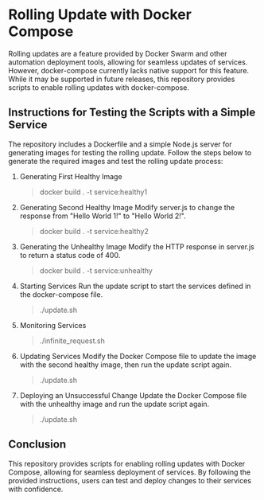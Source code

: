# Rolling Update with Docker Compose
Rolling updates are a feature provided by Docker Swarm and other automation deployment tools, allowing for seamless updates of services. However, docker-compose currently lacks native support for this feature. While it may be supported in future releases, this repository provides scripts to enable rolling updates with docker-compose.

## Instructions for Testing the Scripts with a Simple Service
The repository includes a Dockerfile and a simple Node.js server for generating images for testing the rolling update. Follow the steps below to generate the required images and test the rolling update process:
1. Generating First Healthy Image
   > docker build . -t service:healthy1
2. Generating Second Healthy Image
   Modify server.js to change the response from "Hello World 1!" to "Hello World 2!".
   > docker build . -t service:healthy2
3. Generating the Unhealthy Image
   Modify the HTTP response in server.js to return a status code of 400.
   > docker build . -t service:unhealthy
4. Starting Services
   Run the update script to start the services defined in the docker-compose file.
   > ./update.sh
5. Monitoring Services
   > ./infinite_request.sh
6. Updating Services
   Modify the Docker Compose file to update the image with the second healthy image, then run the update script again.
   > ./update.sh
7. Deploying an Unsuccessful Change
   Update the Docker Compose file with the unhealthy image and run the update script again.
   > ./update.sh

## Conclusion
This repository provides scripts for enabling rolling updates with Docker Compose, allowing for seamless deployment of services. By following the provided instructions, users can test and deploy changes to their services with confidence.
